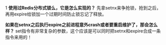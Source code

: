 1 **使用过Redis分布式锁么，它是怎么实现的？**
先拿setnx来争抢锁，抢到之后，再用expire给锁加一个过期时间防止锁忘记了释放。

**如果在setnx之后执行expire之前进程意外crash或者要重启维护了，那会怎么样？**
set指令有非常复杂的参数，这个应该是可以同时把setnx和expire合成一条指令来用的！
<!--stackedit_data:
eyJoaXN0b3J5IjpbLTk0MTk3MDQzXX0=
-->